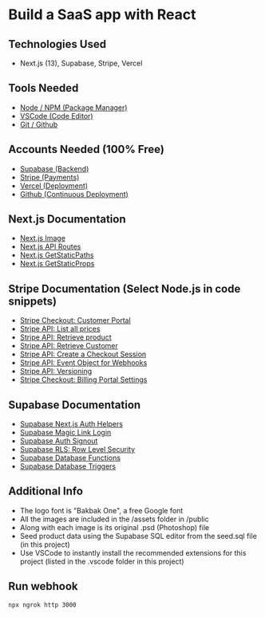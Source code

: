 # Build a SaaS app with React

## Technologies Used

- Next.js (13), Supabase, Stripe, Vercel

## Tools Needed

- [Node / NPM (Package Manager)](https://nodejs.org/)
- [VSCode (Code Editor)](https://code.visualstudio.com/)
- [Git / Github](https://git-scm.com/)

## Accounts Needed (100% Free)

- [Supabase (Backend)](https://supabase.com)
- [Stripe (Payments)](https://stripe.com)
- [Vercel (Deployment)](https://vercel.com)
- [Github (Continuous Deployment)](https://github.com)

## Next.js Documentation

- [Next.js Image](https://nextjs.org/docs/api-reference/next/image)
- [Next.js API Routes](https://nextjs.org/docs/api-routes/introduction)
- [Next.js GetStaticPaths](https://nextjs.org/docs/basic-features/data-fetching/get-static-paths)
- [Next.js GetStaticProps](https://nextjs.org/docs/basic-features/data-fetching/get-static-props)

## Stripe Documentation (Select Node.js in code snippets)

- [Stripe Checkout: Customer Portal](https://stripe.com/docs/billing/subscriptions/build-subscriptions#customer-portal)
- [Stripe API: List all prices](https://stripe.com/docs/api/prices/list)
- [Stripe API: Retrieve product](https://stripe.com/docs/api/products/retrieve)
- [Stripe API: Retrieve Customer](https://stripe.com/docs/api/customers/retrieve)
- [Stripe API: Create a Checkout Session](https://stripe.com/docs/api/checkout/sessions/create)
- [Stripe API: Event Object for Webhooks](https://stripe.com/docs/api/events/object)
- [Stripe API: Versioning](https://stripe.com/docs/upgrades#api-versions)
- [Stripe Checkout: Billing Portal Settings](https://dashboard.stripe.com/test/settings/billing/portal)

## Supabase Documentation

- [Supabase Next.js Auth Helpers](https://supabase.com/docs/guides/auth/auth-helpers/nextjs)
- [Supabase Magic Link Login](https://supabase.com/docs/guides/auth/auth-magic-link)
- [Supabase Auth Signout](https://supabase.com/docs/reference/javascript/auth-signout)
- [Supabase RLS: Row Level Security](https://supabase.com/docs/guides/auth/row-level-security)
- [Supabase Database Functions](https://supabase.com/docs/guides/database/functions)
- [Supabase Database Triggers](https://supabase.com/docs/guides/auth/managing-user-data#using-triggers)

## Additional Info

- The logo font is "Bakbak One", a free Google font
- All the images are included in the /assets folder in /public
- Along with each image is its original .psd (Photoshop) file
- Seed product data using the Supabase SQL editor from the seed.sql file (in this project)
- Use VSCode to instantly install the recommended extensions for this project (listed in the .vscode folder in this project)

## Run webhook
```bash
npx ngrok http 3000
```
